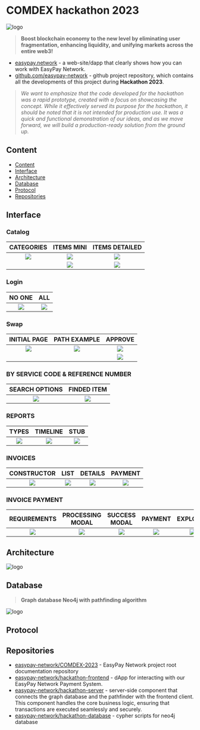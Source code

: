 # COMDEX hackathon 2023

![logo](./resources/logo.jpg)

> **Boost blockchain economy to the new level by eliminating user fragmentation, enhancing liquidity, and unifying markets across the entire web3!**

* [easypay.network](https://easypay.network) - a web-site/dapp that clearly shows how you can work with EasyPay Network.
* [github.com/easypay-network](https://github.com/easypay-network) - github project repository, which contains all the developments of this project during **Hackathon 2023**.
<blockquote style="font-style: italic;"> We want to emphasize that the code developed for the hackathon was a rapid prototype, created with a focus on showcasing the concept. While it effectively served its purpose for the hackathon, it should be noted that it is not intended for production use. It was a quick and functional demonstration of our ideas, and as we move forward, we will build a production-ready solution from the ground up.
</blockquote>

## Content
* [Content](#Content)
* [Interface](#Interface)
* [Architecture](#Architecture)
* [Database](#Database)
* [Protocol](#Protocol)
* [Repositories](#Repositories)

## Interface

### Catalog
CATEGORIES                          |  ITEMS MINI                         |  ITEMS DETAILED                     |
:----------------------------------:|:-----------------------------------:|:-----------------------------------:|
![](./resources/screenshots/1.png)  |  ![](./resources/screenshots/2.png) | ![](./resources/screenshots/10.png) |
|                                   |  ![](./resources/screenshots/3.png) | ![](./resources/screenshots/11.png) |

### Login
NO ONE                              |  ALL                                |
:----------------------------------:|:-----------------------------------:|
![](./resources/screenshots/4.png)  |  ![](./resources/screenshots/5.png) |

### Swap
INITIAL PAGE                        |  PATH EXAMPLE                        | APPROVE                            |
:----------------------------------:|:------------------------------------:|:----------------------------------:|
![](./resources/screenshots/7.png)  |  ![](./resources/screenshots/6.png)  | ![](./resources/screenshots/8.png) |
|                                   |                                      | ![](./resources/screenshots/9.png) |

### BY SERVICE CODE & REFERENCE NUMBER
SEARCH OPTIONS                      |  FINDED ITEM                         |
:----------------------------------:|:------------------------------------:|
![](./resources/screenshots/12.png) |  ![](./resources/screenshots/13.png) |



### REPORTS
TYPES                                |  TIMELINE                            | STUB                                |
:-----------------------------------:|:------------------------------------:|:-----------------------------------:|
![](./resources/screenshots/14.png)  |  ![](./resources/screenshots/15.png) | ![](./resources/screenshots/16.png) |


### INVOICES
CONSTRUCTOR                          |  LIST                                | DETAILS                             | PAYMENT                             |
:-----------------------------------:|:------------------------------------:|:-----------------------------------:|:-----------------------------------:|
![](./resources/screenshots/17.png)  |  ![](./resources/screenshots/18.png) | ![](./resources/screenshots/19.png) | ![](./resources/screenshots/20.png) |

### INVOICE PAYMENT
REQUIREMENTS                          |  PROCESSING MODAL                    | SUCCESS MODAL                       | PAYMENT                             | EXPLORER                            |
:-----------------------------------:|:------------------------------------:|:-----------------------------------:|:-----------------------------------:|:-----------------------------------:|
![](./resources/screenshots/20.png)  |  ![](./resources/screenshots/21.png) | ![](./resources/screenshots/22.png) | ![](./resources/screenshots/23.png) | ![](./resources/screenshots/24.png) |





## Architecture

![logo](./resources/architecture.jpg)

## Database

> **Graph database Neo4j with pathfinding algorithm**

![logo](./resources/database.png)

## Protocol

## Repositories

* [easypay-network/COMDEX-2023](https://github.com/easypay-network/COMDEX-2023) - EasyPay Network project root documentation repository
* [easypay-network/hackathon-frontend](https://github.com/easypay-network/hackathon-frontend) - dApp for interacting with our EasyPay Network Payment System.
* [easypay-network/hackathon-server](https://github.com/easypay-network/hackathon-server) - server-side component that connects the graph database and the pathfinder with the frontend client. This component handles the core business logic, ensuring that transactions are executed seamlessly and securely.
* [easypay-network/hackathon-database](https://github.com/easypay-network/hackathon-database) - cypher scripts for neo4j database
